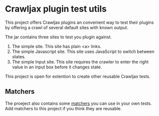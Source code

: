 # Crawljax plugin test utils

This project offers Crawljax plugins an convenient way to test their plugins by offering a crawl of several default sites with known output.

The jar contains three sites to test you plugin against.

1. The simple site. This site has plain \<a> links.
2. The simple Javascript site. This site uses JavaScript to switch between states.
3. The simple Input site. This site requires the crawler to enter the right value in an input box before it changes state.

This project is open for extention to create other reusable Crawljax tests.

## Matchers
The proeject also contains some [matchers](https://github.com/crawljax/crawljax-plugin-test-utils/tree/master/src/main/java/com/crawljax/matchers) you can use in your own tests. Add matchers to this project if you think they are reusable.